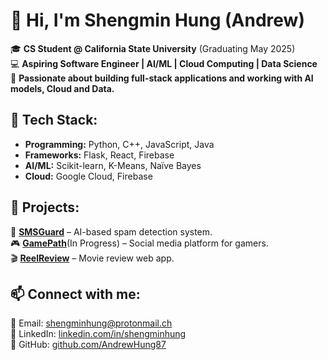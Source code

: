 # 👋 Hi, I'm Shengmin Hung (Andrew)  

🎓 **CS Student @ California State University** (Graduating May 2025)  
💻 **Aspiring Software Engineer | AI/ML | Cloud Computing | Data Science**  
🚀 **Passionate about building full-stack applications and working with AI models, Cloud and Data.**  

## 🔧 Tech Stack:
- **Programming:** Python, C++, JavaScript, Java  
- **Frameworks:** Flask, React, Firebase  
- **AI/ML:** Scikit-learn, K-Means, Naïve Bayes  
- **Cloud:** Google Cloud, Firebase  

## 📌 Projects:
🚀 **[SMSGuard](https://github.com/AndrewHung87/smsGuard)** – AI-based spam detection system.  
🎮 **[GamePath](https://github.com/GasperPls/GamePath)**(In Progress) – Social media platform for gamers.  
🎬 **[ReelReview](https://github.com/jddMaz/ReelReview)** – Movie review web app.  

## 📫 Connect with me:
📧 Email: [shengminhung@protonmail.ch](mailto:shengminhung@protonmail.ch)  
🔗 LinkedIn: [linkedin.com/in/shengminhung](https://linkedin.com/in/shengminhung)  
🔗 GitHub: [github.com/AndrewHung87](https://github.com/AndrewHung87)  
